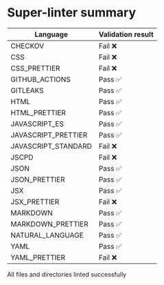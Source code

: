 # Super-linter summary

| Language            | Validation result |
| ------------------- | ----------------- |
| CHECKOV             | Fail ❌           |
| CSS                 | Fail ❌           |
| CSS_PRETTIER        | Fail ❌           |
| GITHUB_ACTIONS      | Pass ✅           |
| GITLEAKS            | Pass ✅           |
| HTML                | Pass ✅           |
| HTML_PRETTIER       | Pass ✅           |
| JAVASCRIPT_ES       | Pass ✅           |
| JAVASCRIPT_PRETTIER | Pass ✅           |
| JAVASCRIPT_STANDARD | Fail ❌           |
| JSCPD               | Fail ❌           |
| JSON                | Pass ✅           |
| JSON_PRETTIER       | Pass ✅           |
| JSX                 | Pass ✅           |
| JSX_PRETTIER        | Fail ❌           |
| MARKDOWN            | Pass ✅           |
| MARKDOWN_PRETTIER   | Pass ✅           |
| NATURAL_LANGUAGE    | Pass ✅           |
| YAML                | Pass ✅           |
| YAML_PRETTIER       | Fail ❌           |

All files and directories linted successfully
